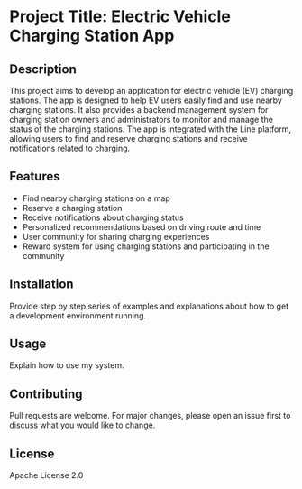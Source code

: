 # Project Title: Electric Vehicle Charging Station App

## Description

This project aims to develop an application for electric vehicle (EV) charging stations. The app is designed to help EV users easily find and use nearby charging stations. It also provides a backend management system for charging station owners and administrators to monitor and manage the status of the charging stations. The app is integrated with the Line platform, allowing users to find and reserve charging stations and receive notifications related to charging.

## Features

- Find nearby charging stations on a map
- Reserve a charging station
- Receive notifications about charging status
- Personalized recommendations based on driving route and time
- User community for sharing charging experiences
- Reward system for using charging stations and participating in the community

## Installation

Provide step by step series of examples and explanations about how to get a development environment running.

## Usage

Explain how to use my system.

## Contributing

Pull requests are welcome. For major changes, please open an issue first to discuss what you would like to change.

## License

Apache License 2.0
